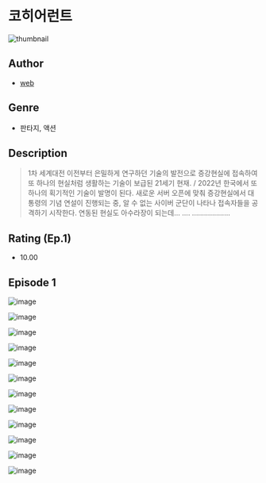 # 코히어런트
![thumbnail](https://image-comic.pstatic.net/user_contents_data/challenge_comic/2023/05/25/367034/upload_4123105048042944357_480x623.jpeg)

## Author
- [web](https://comic.naver.com/artistTitle?id=367034)

## Genre
- 판타지, 액션

## Description
> 1차 세계대전 이전부터 은밀하게 연구하던 기술의 발전으로 증강현실에 접속하여 또 하나의 현실처럼 생활하는 기술이 보급된 21세기 현재. / 2022년 한국에서 또 하나의 획기적인 기술이 발명이 된다. 새로운 서버 오픈에 맞춰 증강현실에서 대통령의 기념 연설이 진행되는 중, 알 수 없는 사이버 군단이 나타나 접속자들을 공격하기 시작한다. 연동된 현실도 아수라장이 되는데... .... ...................


## Rating (Ep.1)
- 10.00

## Episode 1
![image](https://image-comic.pstatic.net/user_contents_data/challenge_comic/2023/05/25/367034/upload_7364286137254361393.jpeg)

![image](https://image-comic.pstatic.net/user_contents_data/challenge_comic/2023/05/25/367034/upload_7365463704826504757.jpeg)

![image](https://image-comic.pstatic.net/user_contents_data/challenge_comic/2023/05/25/367034/upload_3630295136991785264.jpeg)

![image](https://image-comic.pstatic.net/user_contents_data/challenge_comic/2023/05/25/367034/upload_4062635413312136496.jpeg)

![image](https://image-comic.pstatic.net/user_contents_data/challenge_comic/2023/05/25/367034/upload_7017561934986884193.jpeg)

![image](https://image-comic.pstatic.net/user_contents_data/challenge_comic/2023/05/25/367034/upload_7090184471927207782.jpeg)

![image](https://image-comic.pstatic.net/user_contents_data/challenge_comic/2023/05/25/367034/upload_7220226100098576949.jpeg)

![image](https://image-comic.pstatic.net/user_contents_data/challenge_comic/2023/05/25/367034/upload_3702859635082475569.jpeg)

![image](https://image-comic.pstatic.net/user_contents_data/challenge_comic/2023/05/25/367034/upload_7076623079071441207.jpeg)

![image](https://image-comic.pstatic.net/user_contents_data/challenge_comic/2023/05/25/367034/upload_3761403325013308212.jpeg)

![image](https://image-comic.pstatic.net/user_contents_data/challenge_comic/2023/05/25/367034/upload_3990578739165868130.jpeg)

![image](https://image-comic.pstatic.net/user_contents_data/challenge_comic/2023/05/25/367034/upload_7148678684556288569.jpeg)
